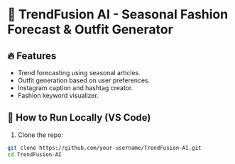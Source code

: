 # 🧢 TrendFusion AI - Seasonal Fashion Forecast & Outfit Generator

## 🔥 Features
- Trend forecasting using seasonal articles.
- Outfit generation based on user preferences.
- Instagram caption and hashtag creator.
- Fashion keyword visualizer.

## 🚀 How to Run Locally (VS Code)
1. Clone the repo:
```bash
git clone https://github.com/your-username/TrendFusion-AI.git
cd TrendFusion-AI
